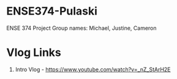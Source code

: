 # ENSE374-Pulaski
ENSE 374 Project
Group names: Michael, Justine, Cameron

# Vlog Links
1. Intro Vlog - https://www.youtube.com/watch?v=_nZ_StArH2E
